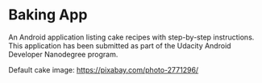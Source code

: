 # Baking App
An Android application listing cake recipes with step-by-step instructions. This application has been submitted as part of the Udacity Android Developer Nanodegree program.

Default cake image: https://pixabay.com/photo-2771296/